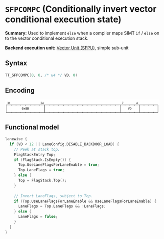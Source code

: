 # `SFPCOMPC` (Conditionally invert vector conditional execution state)

**Summary:** Used to implement `else` when a compiler maps SIMT `if` / `else` on to the vector conditional execution stack.

**Backend execution unit:** [Vector Unit (SFPU)](VectorUnit.md), simple sub-unit

## Syntax

```c
TT_SFPCOMPC(0, 0, /* u4 */ VD, 0)
```

## Encoding

![](../../../Diagrams/Out/Bits32_SFPCOMPC.svg)

## Functional model

```c
lanewise {
  if (VD < 12 || LaneConfig.DISABLE_BACKDOOR_LOAD) {
    // Peek at stack top.
    FlagStackEntry Top;
    if (FlagStack.IsEmpty()) {
      Top.UseLaneFlagsForLaneEnable = true;
      Top.LaneFlags = true;
    } else {
      Top = FlagStack.Top();
    }

    // Invert LaneFlags, subject to Top.
    if (Top.UseLaneFlagsForLaneEnable && UseLaneFlagsForLaneEnable) {
      LaneFlags = Top.LaneFlags && !LaneFlags;
    } else {
      LaneFlags = false;
    }
  }
}
```
